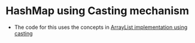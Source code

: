 # HashMap using Casting mechanism

* The code for this uses the concepts in [ArrayList implementation using casting](../java_generics/ArrayList.md)